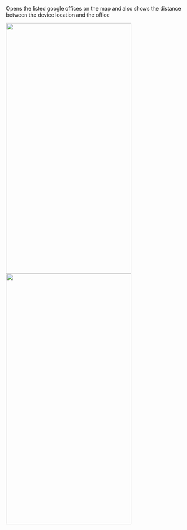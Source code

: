 
Opens the listed google offices on the map and also shows the distance between the device location and the office

<img src='assets/gif/1.gif'  width="340" height="680">      <img src='assets/gif/2.gif'  width="340" height="680">

